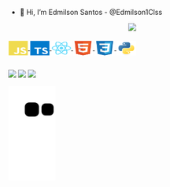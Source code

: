 - 👋 Hi, I’m Edmilson Santos - @Edmilson1Clss

<div align="center">
  <a href="https://github.com/Edmilson1Clss>
  <img height="180em" src="https://github-readme-stats.vercel.app/api?username=rEdmilson1Clss&show_icons=true&theme=dracula&include_all_commits=true&count_private=true"/>
  <img height="180em" src="https://github-readme-stats.vercel.app/api/top-langs/?username=rafaballerini&layout=compact&langs_count=7&theme=dracula"/>
</div>

<div style="display: inline_block"><br>
  <img align="center" alt="ed-Js" height="30" width="40" src="https://raw.githubusercontent.com/devicons/devicon/master/icons/javascript/javascript-plain.svg">
  <img align="center" alt="ed-Ts" height="30" width="40" src="https://raw.githubusercontent.com/devicons/devicon/master/icons/typescript/typescript-plain.svg">
  <img align="center" alt="ed-React" height="30" width="40" src="https://raw.githubusercontent.com/devicons/devicon/master/icons/react/react-original.svg">
  <img align="center" alt="ed-HTML" height="30" width="40" src="https://raw.githubusercontent.com/devicons/devicon/master/icons/html5/html5-original.svg">
  <img align="center" alt="ed-CSS" height="30" width="40" src="https://raw.githubusercontent.com/devicons/devicon/master/icons/css3/css3-original.svg">
  <img align="center" alt="ed-Python" height="30" width="40" src="https://raw.githubusercontent.com/devicons/devicon/master/icons/python/python-original.svg">
  
</div>

  ##
 
<div> 
  <a href="https://www.instagram.com/edmilson.csantos/" target="_blank"><img src="https://img.shields.io/badge/-Instagram-%23E4405F?style=for-the-badge&logo=instagram&logoColor=white" target="_blank"></a>
  <a href = "mailto:edmilsonclss@gmail.com"><img src="https://img.shields.io/badge/-Gmail-%23333?style=for-the-badge&logo=gmail&logoColor=white" target="_blank"></a>
  <a href="https://www.linkedin.com/in/edmilsonclss/" target="_blank"><img src="https://img.shields.io/badge/-LinkedIn-%230077B5?style=for-the-badge&logo=linkedin&logoColor=white" target="_blank"></a> 
 
  ![Snake animation](https://github.com/rafaballerini/rafaballerini/blob/output/github-contribution-grid-snake.svg)
 
</div>
